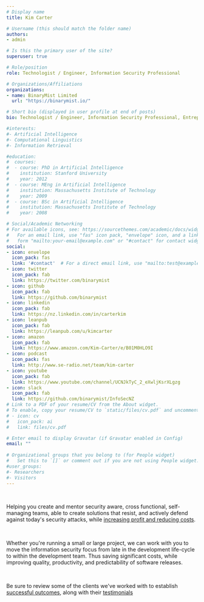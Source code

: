 ```yaml
---
# Display name
title: Kim Carter

# Username (this should match the folder name)
authors:
- admin

# Is this the primary user of the site?
superuser: true

# Role/position
role: Technologist / Engineer, Information Security Professional

# Organizations/Affiliations
organizations:
- name: BinaryMist Limited
  url: "https://binarymist.io/"

# Short bio (displayed in user profile at end of posts)
bio: Technologist / Engineer, Information Security Professional, Entrepreneur and the founder of BinaryMist Ltd. OWASP NZ Chapter Leader. Certified Scrum Master. Facilitator, mentor and motivator of cross functional, self managing teams. With a solid 20 years of commercial industry experience across many domains.

#interests:
#- Artificial Intelligence
#- Computational Linguistics
#- Information Retrieval

#education:
#  courses:
#  - course: PhD in Artificial Intelligence
#    institution: Stanford University
#    year: 2012
#  - course: MEng in Artificial Intelligence
#    institution: Massachusetts Institute of Technology
#    year: 2009
#  - course: BSc in Artificial Intelligence
#    institution: Massachusetts Institute of Technology
#    year: 2008

# Social/Academic Networking
# For available icons, see: https://sourcethemes.com/academic/docs/widgets/#icons
#   For an email link, use "fas" icon pack, "envelope" icon, and a link in the
#   form "mailto:your-email@example.com" or "#contact" for contact widget.
social:
- icon: envelope
  icon_pack: fas
  link: '#contact'  # For a direct email link, use "mailto:test@example.org".
- icon: twitter
  icon_pack: fab
  link: https://twitter.com/binarymist
- icon: github
  icon_pack: fab
  link: https://github.com/binarymist
- icon: linkedin
  icon_pack: fab
  link: https://nz.linkedin.com/in/carterkim
- icon: leanpub
  icon_pack: fab
  link: https://leanpub.com/u/kimcarter
- icon: amazon
  icon_pack: fab
  link: https://www.amazon.com/Kim-Carter/e/B01M0HLO9I
- icon: podcast
  icon_pack: fas
  link: http://www.se-radio.net/team/kim-carter
- icon: youtube
  icon_pack: fab
  link: https://www.youtube.com/channel/UCNJkTyC_2_eXwljKsrXLgzg
- icon: slack
  icon_pack: fab
  link: https://github.com/binarymist/InfoSecNZ
# Link to a PDF of your resume/CV from the About widget.
# To enable, copy your resume/CV to `static/files/cv.pdf` and uncomment the lines below.  
# - icon: cv
#   icon_pack: ai
#   link: files/cv.pdf

# Enter email to display Gravatar (if Gravatar enabled in Config)
email: ""
  
# Organizational groups that you belong to (for People widget)
#   Set this to `[]` or comment out if you are not using People widget.  
#user_groups:
#- Researchers
#- Visitors
---
```


<br>

Helping you create and mentor security aware, cross functional, self-managing teams, able to create solutions that resist, and actively defend against today's security attacks, while [increasing profit and reducing costs](https://f0.holisticinfosecforwebdevelopers.com/chap06.html#leanpub-auto-cheapest-place-to-deal-with-defects).

<br>

Whether you're running a small or large project, we can work with you to move the information security focus from late in the development life-cycle to within the development team. Thus saving significant costs, while improving quality, productivity, and predictability of software releases.

<br>

Be sure to review some of the clients we've worked with to establish [successful outcomes](/#portfolio), along with their [testimonials](/tags/testimonial/)
